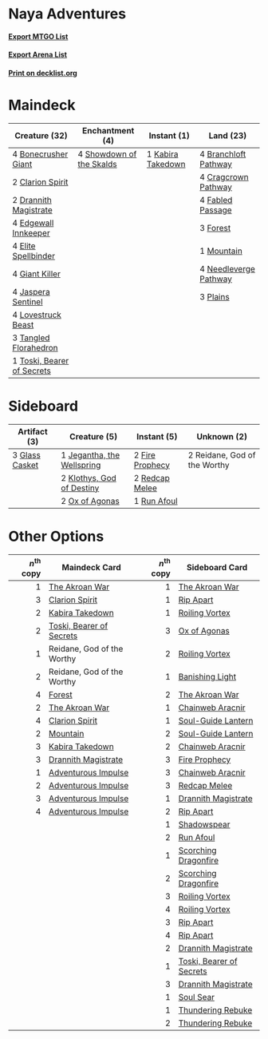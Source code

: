 # Naya Adventures

#### [Export MTGO List](../collection/Naya%20Adventures/Naya%20Adventures.txt)
#### [Export Arena List](../collection/Naya%20Adventures/Naya%20Adventures_arena.txt)
#### [Print on decklist.org](http://decklist.org/?deckmain=4%09Bonecrusher%20Giant%0A4%09Branchloft%20Pathway%0A2%09Clarion%20Spirit%0A4%09Cragcrown%20Pathway%0A2%09Drannith%20Magistrate%0A4%09Edgewall%20Innkeeper%0A4%09Elite%20Spellbinder%0A4%09Fabled%20Passage%0A3%09Forest%0A4%09Giant%20Killer%0A4%09Jaspera%20Sentinel%0A1%09Kabira%20Takedown%0A4%09Lovestruck%20Beast%0A1%09Mountain%0A4%09Needleverge%20Pathway%0A3%09Plains%0A4%09Showdown%20of%20the%20Skalds%0A3%09Tangled%20Florahedron%0A1%09Toski,%20Bearer%20of%20Secrets&deckside=2%09Fire%20Prophecy%0A3%09Glass%20Casket%0A1%09Jegantha,%20the%20Wellspring%0A2%09Klothys,%20God%20of%20Destiny%0A2%09Ox%20of%20Agonas%0A2%09Redcap%20Melee%0A2%09Reidane,%20God%20of%20the%20Worthy%0A1%09Run%20Afoul)
# Maindeck

|                                            Creature (32)                                            |                                          Enchantment (4)                                          |                                        Instant (1)                                         |                                           Land (23)                                            |
|-----------------------------------------------------------------------------------------------------|---------------------------------------------------------------------------------------------------|--------------------------------------------------------------------------------------------|------------------------------------------------------------------------------------------------|
|4 [Bonecrusher Giant](http://gatherer.wizards.com/Pages/Card/Details.aspx?multiverseid=473077)       |4 [Showdown of the Skalds](http://gatherer.wizards.com/Pages/Card/Details.aspx?multiverseid=503845)|1 [Kabira Takedown](http://gatherer.wizards.com/Pages/Card/Details.aspx?multiverseid=491641)|4 [Branchloft Pathway](http://gatherer.wizards.com/Pages/Card/Details.aspx?multiverseid=491909) |
|2 [Clarion Spirit](http://gatherer.wizards.com/Pages/Card/Details.aspx?multiverseid=503610)          |                                                                                                   |                                                                                            |4 [Cragcrown Pathway](http://gatherer.wizards.com/Pages/Card/Details.aspx?multiverseid=491915)  |
|2 [Drannith Magistrate](http://gatherer.wizards.com/Pages/Card/Details.aspx?multiverseid=479531)     |                                                                                                   |                                                                                            |4 [Fabled Passage](http://gatherer.wizards.com/Pages/Card/Details.aspx?multiverseid=473206)     |
|4 [Edgewall Innkeeper](http://gatherer.wizards.com/Pages/Card/Details.aspx?multiverseid=473113)      |                                                                                                   |                                                                                            |3 [Forest](http://gatherer.wizards.com/Pages/Card/Details.aspx?multiverseid=439860)             |
|4 [Elite Spellbinder](http://gatherer.wizards.com/Pages/Card/Details.aspx?multiverseid=513494)       |                                                                                                   |                                                                                            |1 [Mountain](http://gatherer.wizards.com/Pages/Card/Details.aspx?multiverseid=439859)           |
|4 [Giant Killer](http://gatherer.wizards.com/Pages/Card/Details.aspx?multiverseid=472976)            |                                                                                                   |                                                                                            |4 [Needleverge Pathway](http://gatherer.wizards.com/Pages/Card/Details.aspx?multiverseid=491918)|
|4 [Jaspera Sentinel](http://gatherer.wizards.com/Pages/Card/Details.aspx?multiverseid=503792)        |                                                                                                   |                                                                                            |3 [Plains](http://gatherer.wizards.com/Pages/Card/Details.aspx?multiverseid=439856)             |
|4 [Lovestruck Beast](http://gatherer.wizards.com/Pages/Card/Details.aspx?multiverseid=473127)        |                                                                                                   |                                                                                            |                                                                                                |
|3 [Tangled Florahedron](http://gatherer.wizards.com/Pages/Card/Details.aspx?multiverseid=491859)     |                                                                                                   |                                                                                            |                                                                                                |
|1 [Toski, Bearer of Secrets](http://gatherer.wizards.com/Pages/Card/Details.aspx?multiverseid=503813)|                                                                                                   |                                                                                            |                                                                                                |


# Sideboard

|                                      Artifact (3)                                       |                                            Creature (5)                                             |                                       Instant (5)                                        |        Unknown (2)         |
|-----------------------------------------------------------------------------------------|-----------------------------------------------------------------------------------------------------|------------------------------------------------------------------------------------------|----------------------------|
|3 [Glass Casket](http://gatherer.wizards.com/Pages/Card/Details.aspx?multiverseid=472977)|1 [Jegantha, the Wellspring](http://gatherer.wizards.com/Pages/Card/Details.aspx?multiverseid=479742)|2 [Fire Prophecy](http://gatherer.wizards.com/Pages/Card/Details.aspx?multiverseid=479636)|2 Reidane, God of the Worthy|
|                                                                                         |2 [Klothys, God of Destiny](http://gatherer.wizards.com/Pages/Card/Details.aspx?multiverseid=476471) |2 [Redcap Melee](http://gatherer.wizards.com/Pages/Card/Details.aspx?multiverseid=473097) |                            |
|                                                                                         |2 [Ox of Agonas](http://gatherer.wizards.com/Pages/Card/Details.aspx?multiverseid=476398)            |1 [Run Afoul](http://gatherer.wizards.com/Pages/Card/Details.aspx?multiverseid=485524)    |                            |


# Other Options

|*n*<sup>th</sup> copy|                                           Maindeck Card                                           |*n*<sup>th</sup> copy|                                          Sideboard Card                                           |
|--------------------:|---------------------------------------------------------------------------------------------------|--------------------:|---------------------------------------------------------------------------------------------------|
|                    1|[The Akroan War](http://gatherer.wizards.com/Pages/Card/Details.aspx?multiverseid=476375)          |                    1|[The Akroan War](http://gatherer.wizards.com/Pages/Card/Details.aspx?multiverseid=476375)          |
|                    3|[Clarion Spirit](http://gatherer.wizards.com/Pages/Card/Details.aspx?multiverseid=503610)          |                    1|[Rip Apart](http://gatherer.wizards.com/Pages/Card/Details.aspx?multiverseid=513717)               |
|                    2|[Kabira Takedown](http://gatherer.wizards.com/Pages/Card/Details.aspx?multiverseid=491641)         |                    1|[Roiling Vortex](http://gatherer.wizards.com/Pages/Card/Details.aspx?multiverseid=491797)          |
|                    2|[Toski, Bearer of Secrets](http://gatherer.wizards.com/Pages/Card/Details.aspx?multiverseid=503813)|                    3|[Ox of Agonas](http://gatherer.wizards.com/Pages/Card/Details.aspx?multiverseid=476398)            |
|                    1|Reidane, God of the Worthy                                                                         |                    2|[Roiling Vortex](http://gatherer.wizards.com/Pages/Card/Details.aspx?multiverseid=491797)          |
|                    2|Reidane, God of the Worthy                                                                         |                    1|[Banishing Light](http://gatherer.wizards.com/Pages/Card/Details.aspx?multiverseid=405135)         |
|                    4|[Forest](http://gatherer.wizards.com/Pages/Card/Details.aspx?multiverseid=439860)                  |                    2|[The Akroan War](http://gatherer.wizards.com/Pages/Card/Details.aspx?multiverseid=476375)          |
|                    2|[The Akroan War](http://gatherer.wizards.com/Pages/Card/Details.aspx?multiverseid=476375)          |                    1|[Chainweb Aracnir](http://gatherer.wizards.com/Pages/Card/Details.aspx?multiverseid=476418)        |
|                    4|[Clarion Spirit](http://gatherer.wizards.com/Pages/Card/Details.aspx?multiverseid=503610)          |                    1|[Soul-Guide Lantern](http://gatherer.wizards.com/Pages/Card/Details.aspx?multiverseid=476488)      |
|                    2|[Mountain](http://gatherer.wizards.com/Pages/Card/Details.aspx?multiverseid=439859)                |                    2|[Soul-Guide Lantern](http://gatherer.wizards.com/Pages/Card/Details.aspx?multiverseid=476488)      |
|                    3|[Kabira Takedown](http://gatherer.wizards.com/Pages/Card/Details.aspx?multiverseid=491641)         |                    2|[Chainweb Aracnir](http://gatherer.wizards.com/Pages/Card/Details.aspx?multiverseid=476418)        |
|                    3|[Drannith Magistrate](http://gatherer.wizards.com/Pages/Card/Details.aspx?multiverseid=479531)     |                    3|[Fire Prophecy](http://gatherer.wizards.com/Pages/Card/Details.aspx?multiverseid=479636)           |
|                    1|[Adventurous Impulse](http://gatherer.wizards.com/Pages/Card/Details.aspx?multiverseid=443041)     |                    3|[Chainweb Aracnir](http://gatherer.wizards.com/Pages/Card/Details.aspx?multiverseid=476418)        |
|                    2|[Adventurous Impulse](http://gatherer.wizards.com/Pages/Card/Details.aspx?multiverseid=443041)     |                    3|[Redcap Melee](http://gatherer.wizards.com/Pages/Card/Details.aspx?multiverseid=473097)            |
|                    3|[Adventurous Impulse](http://gatherer.wizards.com/Pages/Card/Details.aspx?multiverseid=443041)     |                    1|[Drannith Magistrate](http://gatherer.wizards.com/Pages/Card/Details.aspx?multiverseid=479531)     |
|                    4|[Adventurous Impulse](http://gatherer.wizards.com/Pages/Card/Details.aspx?multiverseid=443041)     |                    2|[Rip Apart](http://gatherer.wizards.com/Pages/Card/Details.aspx?multiverseid=513717)               |
|                     |                                                                                                   |                    1|[Shadowspear](http://gatherer.wizards.com/Pages/Card/Details.aspx?multiverseid=476487)             |
|                     |                                                                                                   |                    2|[Run Afoul](http://gatherer.wizards.com/Pages/Card/Details.aspx?multiverseid=485524)               |
|                     |                                                                                                   |                    1|[Scorching Dragonfire](http://gatherer.wizards.com/Pages/Card/Details.aspx?multiverseid=473101)    |
|                     |                                                                                                   |                    2|[Scorching Dragonfire](http://gatherer.wizards.com/Pages/Card/Details.aspx?multiverseid=473101)    |
|                     |                                                                                                   |                    3|[Roiling Vortex](http://gatherer.wizards.com/Pages/Card/Details.aspx?multiverseid=491797)          |
|                     |                                                                                                   |                    4|[Roiling Vortex](http://gatherer.wizards.com/Pages/Card/Details.aspx?multiverseid=491797)          |
|                     |                                                                                                   |                    3|[Rip Apart](http://gatherer.wizards.com/Pages/Card/Details.aspx?multiverseid=513717)               |
|                     |                                                                                                   |                    4|[Rip Apart](http://gatherer.wizards.com/Pages/Card/Details.aspx?multiverseid=513717)               |
|                     |                                                                                                   |                    2|[Drannith Magistrate](http://gatherer.wizards.com/Pages/Card/Details.aspx?multiverseid=479531)     |
|                     |                                                                                                   |                    1|[Toski, Bearer of Secrets](http://gatherer.wizards.com/Pages/Card/Details.aspx?multiverseid=503813)|
|                     |                                                                                                   |                    3|[Drannith Magistrate](http://gatherer.wizards.com/Pages/Card/Details.aspx?multiverseid=479531)     |
|                     |                                                                                                   |                    1|[Soul Sear](http://gatherer.wizards.com/Pages/Card/Details.aspx?multiverseid=485483)               |
|                     |                                                                                                   |                    1|[Thundering Rebuke](http://gatherer.wizards.com/Pages/Card/Details.aspx?multiverseid=491814)       |
|                     |                                                                                                   |                    2|[Thundering Rebuke](http://gatherer.wizards.com/Pages/Card/Details.aspx?multiverseid=491814)       |

